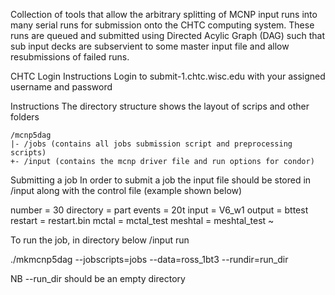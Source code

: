 Collection of tools that allow the arbitrary splitting of MCNP input runs into many serial runs for submission onto the CHTC computing system. These runs are queued and submitted using Directed Acylic Graph (DAG) such that sub input decks are subservient to some master input file and allow resubmissions of failed runs.

CHTC Login Instructions
Login to  submit-1.chtc.wisc.edu with your assigned username and password

Instructions
The directory structure shows the layout of scrips and other folders

    /mcnp5dag
	|- /jobs (contains all jobs submission script and preprocessing scripts)
	+- /input (contains the mcnp driver file and run options for condor)

Submitting a job
In order to submit a job the input file should be stored in /input along with the control file (example shown below)

   number = 30
   directory = part
   events = 20t
   input = V6_w1
   output = bttest
   restart = restart.bin
   mctal = mctal_test
   meshtal = meshtal_test
   ~

To run the job, in directory below /input run

   ./mkmcnp5dag --jobscripts=jobs --data=ross_1bt3 --rundir=run_dir

NB --run_dir should be an empty directory
